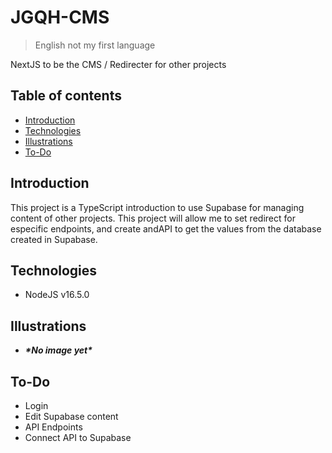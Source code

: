 # JGQH-CMS
> English not my first language

NextJS to be the CMS / Redirecter for other projects

## Table of contents
- [Introduction](#introduction)
- [Technologies](#technologies)
- [Illustrations](#illustrations)
- [To-Do](#to-do)

## Introduction
This project is a TypeScript introduction to use Supabase for managing content of other projects. This project will allow me to set redirect for especific endpoints, and create andAPI to get the values from the database created in Supabase.

## Technologies
- NodeJS v16.5.0

## Illustrations
- ***\*No image yet\****

## To-Do
- Login
- Edit Supabase content
- API Endpoints
- Connect API to Supabase